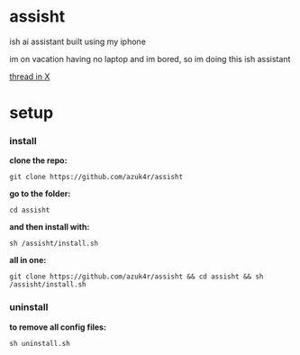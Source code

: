 # assisht
ish ai assistant built using my iphone

im on vacation having no laptop and im bored, so im doing this ish assistant

[thread in X](https://x.com/azuk4r/status/1833123673135358105)

# setup
### install
**clone the repo:**
```
git clone https://github.com/azuk4r/assisht
```
**go to the folder:**
```
cd assisht
```
**and then install with:**
```
sh /assisht/install.sh
```
**all in one:**
```
git clone https://github.com/azuk4r/assisht && cd assisht && sh /assisht/install.sh
```
### uninstall
**to remove all config files:** 
```
sh uninstall.sh
```
